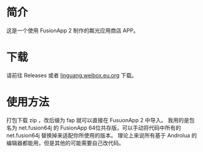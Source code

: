 # 简介
这是一个使用 FusionApp 2 制作的粼光应用商店 APP。
# 下载
请前往 Releases 或者 [linguang.weibox.eu.org](https://linguang.weibox.eu.org/) 下载。
# 使用方法
打包下载 zip ，改后缀为 fap 就可以直接在 FusuonApp 2 中导入。
我用的是包名为 net.fusion64j 的 FusionApp 64位共存版，可以手动将代码中所有的 net.fusion64j 替换掉来适配你所使用的版本。
理论上来说所有基于 Androlua 的编辑器都能用，但是其他的可能需要自己改代码。

